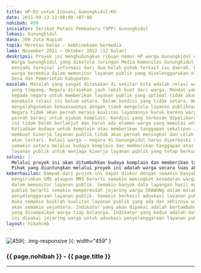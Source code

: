 ```yaml
---
title: HP-KU untuk Inovasi Gunungkidul-KU
date: 2011-09-13 11:08:00 +07:00
nohibah: 459
inisiator: Serikat Petani Pembaharu (SPP) Gunungkidul
lokasi: Gunungkidul
dana: 300 Juta Rupiah
topik: Meretas batas – kebhinekaan bermedia
lama: November 2011 – Oktober 2012 (12 bulan)
deskripsi: Proyek ini menghubungkan ribuan nomor HP warga Gunungkidul dengan web Mata
  Warga Gunungkidul yang dikelola Jaringan Media Komunitas Gunungkidul (JMKGK) yang
  menjadi terminal informasi dari dua belah pihak terkait isu daerah. Proyek ini mengajak
  warga bermedia dalam memonitor layanan publik yang diselenggarakan oleh Pemerintah
  Desa dan Pemerintah Kabupaten.
masalah: Masalah yang sangat dirasakan di sekitar kita adalah relasi warga – negara
  yang timpang. Negara dirasakan jauh lebih kuat dari warga. Mandat yang diberikan
  kepada negara untuk memberikan layanan publik yang optimal tidak akan pernah terwujud
  manakala relasi ini belum setara. Dalam kondisi yang tidak setara, Negara akan mudah
  menyalahgunakan kekuasaannya dengan tidak mengelola layanan publiknya dengan baik.
  Negara tidak akan pernah merasa kualitas layanannya buruk karena warga tidak akan
  pernah berani untuk ajukan komplain. Kondisi yang terkesan dipelihara oleh Negara
  ini tidak boleh berlanjut dan harus ada elemen warga yang memulai untuk mengubahnya.
  Ketiadaan budaya untuk komplain atau memberikan tanggapan sekalipun inilah yang
  membuat kinerja layanan publik tidak akan pernah meningkat dan celah korupsi tetap
  akan lestari. Relasi warga – negara di Gunungkidul harus diperbaiki supaya menjadi
  semakin setara melalui budaya komplain dan memberikan tanggapan atas penyelenggaraan
  layanan publik untuk menjaga kinerja layanan publik yang tetap berkualitas baik.
solusi: |-
  Melalui proyek ini akan ditumbuhkan budaya komplain dan memberikan tanggapan atas layanan publik yang diselenggarakan oleh Negara. Dengan membuka system kanal dimana warga dapat memberikan komplain dan tanggapan atas layanan publik melalui SMS ataupun MMS kepada Web Mata Warga Gunungkidul ini akan menjadi data lapangan yang mendorong jejaring warga di 18 kecamatan yang tergabung dalam SRAWUNg (Sarana Rembug Warga Untuk Gunungkidul) untuk melakukan advokasi penyelenggaraan layanan publik. Dengan semakin banyak data komplain dan tanggapan dari warga atas layanan public maka akan mempermudah penyampaian masalah yang paling urgent yang harus didesakan kepada Negara. Proyek ini juga akan memperkenalkan kepada petugas layanan publik yang tersebar hingga pelosok desa untuk selalu menjaga kinerja karena ada instrument monitoring yang dimiliki oleh warga Gunungkidul. Hadirnya instrument monitoring ini secara sosiologis dan politis diyakini akan meningkatkan posisi warga di hadapan Negara sehingga mampu mendorong Negara untuk menyelenggarakan layanan publik yang prima.
  Pihak yang diuntungkan melalui proyek ini adalah warga secara luas akan diuntungkan oleh projek ini karena sistem yang dilahirkan akan menumbuhkan budaya monitoring terhadap layanan publik. Ketika budaya monitoring ini semakin tumbuh maka keberdayaan warga di hadapan Negara akan terwujud. Monitoring yang menerus dilakukan dan didukung dengan jaringan warga tingkat kabupaten yang tanpa lelah untuk melakukan advokasi diyakini akan efektif untuk meningkatkan layanan publik yang diselenggarakan oleh Negara.
keberhasilan: Dampak dari projek ini dapat diukur dengan semakin banyaknya warga yang
  mengirimkan SMS ataupun MMS berarti semakin meningkat kesadaran warga untuk berdaya
  dalam memonitor layanan publik. Semakin banyak data lapangan hasil monitoring layanan
  publik berarti semakin mempermudah jejaring warga SRAWUNg dalam melakukan advokasi
  penyelenggaraan layanan publik. Semakin berhasil advokasi layanan publik yang dilakukan
  maka semakin baiklah kualitas layanan publik yang ada dan akhirnya warga Gunungkidul
  akan semakin sejahtera. Indikator yang akan dipakai adalah bertambahnya 10 tanggapan
  yang disampaikan warga tiap bulannya. Indikator yang kedua adalah data lapangan
  ini dipakai jejaring warga untuk advokasi penyelenggaraan layanan publik.
layout: hibahcmb
---
```


![459](/static/img/hibahcmb/459.png){: .img-responsive }{: width="459" }

### {{ page.nohibah }} - {{ page.title }}

---
